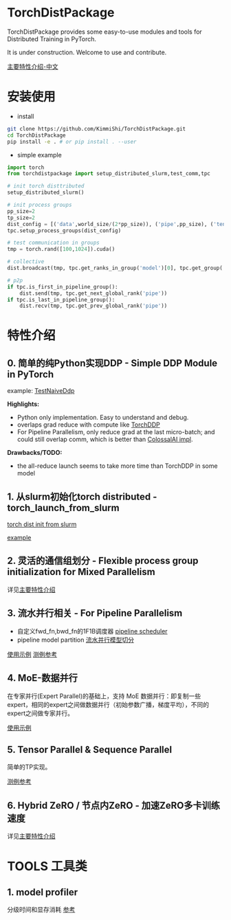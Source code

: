 # TorchDistPackage

TorchDistPackage provides some easy-to-use modules and tools for Distributed Training in PyTorch.

It is under construction. Welcome to use and contribute.

[主要特性介绍-中文](./Intro.md)

# 安装使用

- install
```sh
git clone https://github.com/KimmiShi/TorchDistPackage.git
cd TorchDistPackage
pip install -e . # or pip install . --user
```

- simple example
```py
import torch
from torchdistpackage import setup_distributed_slurm,test_comm,tpc

# init torch disttributed
setup_distributed_slurm()

# init process groups
pp_size=2
tp_size=2
dist_config = [('data',world_size/(2*pp_size)), ('pipe',pp_size), ('tensor',tp_size)]
tpc.setup_process_groups(dist_config)

# test communication in groups
tmp = torch.rand([100,1024]).cuda()

# collective
dist.broadcast(tmp, tpc.get_ranks_in_group('model')[0], tpc.get_group('model'))

# p2p
if tpc.is_first_in_pipeline_group():
    dist.send(tmp, tpc.get_next_global_rank('pipe'))
if tpc.is_last_in_pipeline_group():
    dist.recv(tmp, tpc.get_prev_global_rank('pipe'))

```

# 特性介绍

## 0. 简单的纯Python实现DDP - Simple DDP Module in PyTorch

example: [TestNaiveDdp](./torchdistpackage/ddp/test_ddp.py)

**Highlights:**

- Python only implementation. Easy to understand and debug.
- overlaps grad reduce with compute like [TorchDDP](https://pytorch.org/tutorials/intermediate/ddp_tutorial.html)
- For Pipeline Parallelism, only reduce grad at the last micro-batch; and could still overlap comm, which is better than [ColossalAI impl](https://github.com/hpcaitech/ColossalAI/blob/2a951955ade14fd067bc5bee34a5ff7e57513ac6/colossalai/initialize.py#L385).

**Drawbacks/TODO:**

- the all-reduce launch seems to take more time than TorchDDP in some model


## 1. 从slurm初始化torch distributed - torch_launch_from_slurm
[torch dist init from slurm](./torchdistpackage/dist/launch_from_slurm.py)

[example](#安装使用)


## 2. 灵活的通信组划分 - Flexible process group initialization for Mixed Parallelism

详见[主要特性介绍](./Intro.md)


## 3. 流水并行相关 - For Pipeline Parallelism
- 自定义fwd_fn,bwd_fn的1F1B调度器 [pipeline scheduler](./torchdistpackage/parallel/pipeline_parallel/pipeline_sched.py)
- pipeline model partition [流水并行模型切分](./torchdistpackage/parallel/pipeline_parallel/pipeline_helper.py)

[使用示例](./torchdistpackage/parallel/pipeline_parallel/pipeline.md)
[测例参考](./examples/model_parallel/test_pipeline.py)

## 4. MoE-数据并行
在专家并行(Expert Parallel)的基础上，支持 MoE 数据并行：即复制一些expert，相同的expert之间做数据并行（初始参数广播，梯度平均），不同的expert之间做专家并行。

[使用示例](./torchdistpackage/ddp/moe_dp.md)


## 5. Tensor Parallel & Sequence Parallel
简单的TP实现。

[测例参考](./examples/model_parallel/test_transformer.py)

## 6. Hybrid ZeRO / 节点内ZeRO - 加速ZeRO多卡训练速度

详见[主要特性介绍](./Intro.md)


# TOOLS 工具类
## 1. model profiler
分级时间和显存消耗
[参考](./torchdistpackage/tools/module_profile.md)


